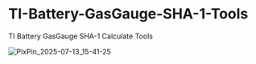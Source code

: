 # TI-Battery-GasGauge-SHA-1-Tools
TI Battery GasGauge SHA-1 Calculate Tools

![PixPin_2025-07-13_15-41-25](https://github.com/user-attachments/assets/d668415e-36e8-421d-b61e-0004cab81db3)

